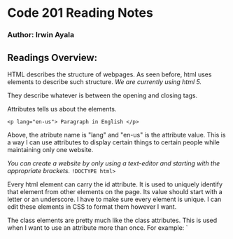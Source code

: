 # Code 201 Reading Notes
### **Author: Irwin Ayala**

## Readings Overview:

HTML describes the structure of webpages.  As seen before, html uses elements to describe such structure.  *We are currently using html 5.*

<Tags like this act like containers.>  They describe whatever is between the opening and closing tags. 

Attributes tells us about the elements.  

`<p lang="en-us"> Paragraph in English </p>`

Above, the atribute name is "lang" and "en-us" is the attribute value.  This is a way I can use attributes to display certain things to certain people while maintaining only one website.

*You can create a website by only using a text-editor and starting with the appropriate brackets.* `!DOCTYPE html>`

Every html element can carry the id attribute.  It is used to uniquely identify that element from other elements on the page.  Its value should start with a letter or an underscore.  I have to make sure every element is unique.  I can edit these elements in CSS to format them however I want.

The class elements are pretty much like the class attributes.  This is used when I want to use an attribute more than once.  For example: `<p class="important">

